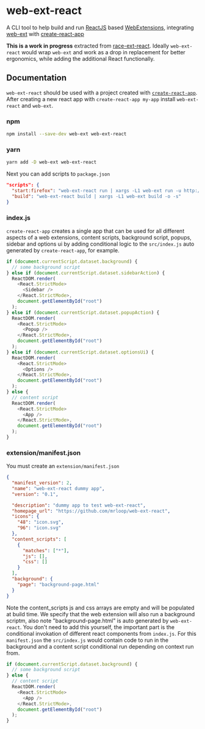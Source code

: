 # web-ext-react

A CLI tool to help build and run [ReactJS](https://reactjs.org/) based [WebExtensions](), integrating [web-ext](https://github.com/mozilla/web-ext) with [create-react-app](https://github.com/facebook/create-react-app)

**This is a work in progress** extracted from [race-ext-react](mrloop/race-ext-react). Ideally `web-ext-react` would wrap `web-ext` and work as a drop in replacement for better ergonomics, while adding the additional React functionally.

## Documentation

`web-ext-react` should be used with a project created with [`create-react-app`](https://github.com/facebook/create-react-app#creating-an-app). After creating a new react app with `create-react-app my-app` install `web-ext-react` and `web-ext`.

### npm

```sh
npm install --save-dev web-ext web-ext-react
```

### yarn

```sh
yarn add -D web-ext web-ext-react
```

Next you can add scripts to `package.json`

```json
"scripts": {
  "start:firefox": "web-ext-react run | xargs -L1 web-ext run -u http://www.example.org/ -s",
  "build": "web-ext-react build | xargs -L1 web-ext build -o -s"
}
```

### index.js

`create-react-app` creates a single app that can be used for all different aspects of a web extensions, content scripts, background script, popups, sidebar and options ui by adding conditional logic to the `src/index.js` auto generated by `create-react-app`, for example.

```js
if (document.currentScript.dataset.background) {
  // some background script
} else if (document.currentScript.dataset.sidebarAction) {
  ReactDOM.render(
    <React.StrictMode>
      <Sidebar />
    </React.StrictMode>,
    document.getElementById("root")
  );
} else if (document.currentScript.dataset.popupAction) {
  ReactDOM.render(
    <React.StrictMode>
      <Popup />
    </React.StrictMode>,
    document.getElementById("root")
  );
} else if (document.currentScript.dataset.optionsUi) {
  ReactDOM.render(
    <React.StrictMode>
      <Options />
    </React.StrictMode>,
    document.getElementById("root")
  );
} else {
  // content script
  ReactDOM.render(
    <React.StrictMode>
      <App />
    </React.StrictMode>,
    document.getElementById("root")
  );
}
```

### extension/manifest.json

You must create an `extension/manifest.json`

```json
{
  "manifest_version": 2,
  "name": "web-ext-react dummy app",
  "version": "0.1",

  "description": "dummy app to test web-ext-react",
  "homepage_url": "https://github.com/mrloop/web-ext-react",
  "icons": {
    "48": "icon.svg",
    "96": "icon.svg"
  },
  "content_scripts": [
    {
      "matches": ["*"],
      "js": [],
      "css": []
    }
  ],
  "background": {
    "page": "background-page.html"
  }
}
```

Note the content_scripts js and css arrays are empty and will be populated at build time. We specify that the web extension will also run a background scriptm, also note "background-page.html" is auto generated by `web-ext-react`. You don't need to add this yourself, the important part is the conditional invokation of different react components from `index.js`. For this `manifest.json` the `src/index.js` would contain code to run in the background and a content script conditional run depending on context run from.

```js
if (document.currentScript.dataset.background) {
  // some background script
} else {
  // content script
  ReactDOM.render(
    <React.StrictMode>
      <App />
    </React.StrictMode>,
    document.getElementById("root")
  );
}
```

